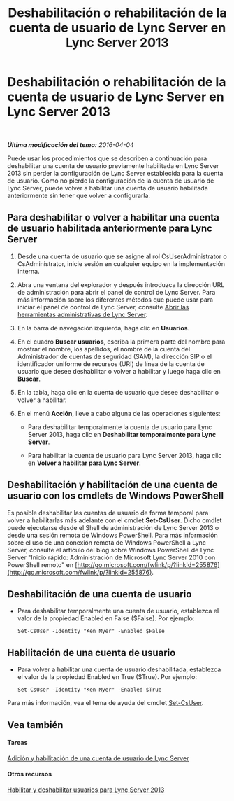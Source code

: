 ﻿---
title: Deshabilitación o rehabilitación de la cuenta de usuario de Lync Server en Lync Server 2013
TOCTitle: Deshabilitación o rehabilitación de la cuenta de usuario de Lync Server en Lync Server 2013
ms:assetid: 12497d00-f665-4a97-be68-854c5a8be4fc
ms:mtpsurl: https://technet.microsoft.com/es-es/library/Gg429696(v=OCS.15)
ms:contentKeyID: 48274483
ms.date: 01/07/2017
mtps_version: v=OCS.15
ms.translationtype: HT
---

# Deshabilitación o rehabilitación de la cuenta de usuario de Lync Server en Lync Server 2013

 

_**Última modificación del tema:** 2016-04-04_

Puede usar los procedimientos que se describen a continuación para deshabilitar una cuenta de usuario previamente habilitada en Lync Server 2013 sin perder la configuración de Lync Server establecida para la cuenta de usuario. Como no pierde la configuración de la cuenta de usuario de Lync Server, puede volver a habilitar una cuenta de usuario habilitada anteriormente sin tener que volver a configurarla.

## Para deshabilitar o volver a habilitar una cuenta de usuario habilitada anteriormente para Lync Server

1.  Desde una cuenta de usuario que se asigne al rol CsUserAdministrator o CsAdministrator, inicie sesión en cualquier equipo en la implementación interna.

2.  Abra una ventana del explorador y después introduzca la dirección URL de administración para abrir el panel de control de Lync Server. Para más información sobre los diferentes métodos que puede usar para iniciar el panel de control de Lync Server, consulte [Abrir las herramientas administrativas de Lync Server](lync-server-2013-open-lync-server-administrative-tools.md).

3.  En la barra de navegación izquierda, haga clic en **Usuarios**.

4.  En el cuadro **Buscar usuarios**, escriba la primera parte del nombre para mostrar el nombre, los apellidos, el nombre de la cuenta del Administrador de cuentas de seguridad (SAM), la dirección SIP o el identificador uniforme de recursos (URI) de línea de la cuenta de usuario que desee deshabilitar o volver a habilitar y luego haga clic en **Buscar**.

5.  En la tabla, haga clic en la cuenta de usuario que desee deshabilitar o volver a habilitar.

6.  En el menú **Acción**, lleve a cabo alguna de las operaciones siguientes:
    
      - Para deshabilitar temporalmente la cuenta de usuario para Lync Server 2013, haga clic en **Deshabilitar temporalmente para Lync Server**.
    
      - Para habilitar la cuenta de usuario para Lync Server 2013, haga clic en **Volver a habilitar para Lync Server**.

## Deshabilitación y habilitación de una cuenta de usuario con los cmdlets de Windows PowerShell

Es posible deshabilitar las cuentas de usuario de forma temporal para volver a habilitarlas más adelante con el cmdlet **Set-CsUser**. Dicho cmdlet puede ejecutarse desde el Shell de administración de Lync Server 2013 o desde una sesión remota de Windows PowerShell. Para más información sobre el uso de una conexión remota de Windows PowerShell a Lync Server, consulte el artículo del blog sobre Windows PowerShell de Lync Server "Inicio rápido: Administración de Microsoft Lync Server 2010 con PowerShell remoto" en [http://go.microsoft.com/fwlink/p/?linkId=255876](http://go.microsoft.com/fwlink/p/?linkid=255876).

## Deshabilitación de una cuenta de usuario

  - Para deshabilitar temporalmente una cuenta de usuario, establezca el valor de la propiedad Enabled en False ($False). Por ejemplo:
    
        Set-CsUser -Identity "Ken Myer" -Enabled $False

## Habilitación de una cuenta de usuario

  - Para volver a habilitar una cuenta de usuario deshabilitada, establezca el valor de la propiedad Enabled en True ($True). Por ejemplo:
    
        Set-CsUser -Identity "Ken Myer" -Enabled $True

Para más información, vea el tema de ayuda del cmdlet [Set-CsUser](set-csuser.md).

## Vea también

#### Tareas

[Adición y habilitación de una cuenta de usuario de Lync Server](lync-server-2013-add-and-enable-user-account-for-lync-server.md)  

#### Otros recursos

[Habilitar y deshabilitar usuarios para Lync Server 2013](lync-server-2013-enabling-and-disabling-users-for-lync-server.md)

